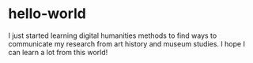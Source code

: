 # hello-world
I just started learning digital humanities methods to find ways to communicate my research from art history and museum studies.
I hope I can learn a lot from this world!
